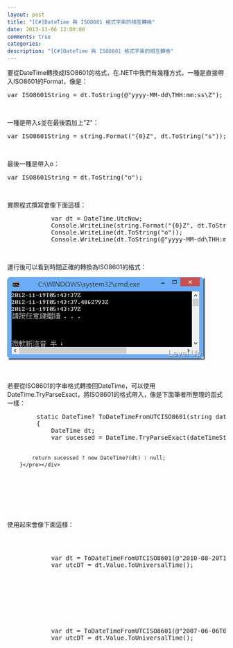 ```yaml
---
layout: post
title: "[C#]DateTime 與 ISO8601 格式字串的相互轉換"
date: 2013-11-06 12:00:00
comments: true
categories: 
description: "[C#]DateTime 與 ISO8601 格式字串的相互轉換"
---
```

<p>要從DateTime轉換成ISO8601的格式，在.NET中我們有幾種方式，一種是直接帶入ISO8601的Format，像是：</p>  <div id="scid:812469c5-0cb0-4c63-8c15-c81123a09de7:730c0ece-bcdd-4a0f-96a0-8936a7482909" class="wlWriterSmartContent" style="float: none; padding-bottom: 0px; padding-top: 0px; padding-left: 0px; margin: 0px; display: inline; padding-right: 0px"><pre name="code" class="c#">var ISO8601String = dt.ToString(@"yyyy-MM-dd\THH:mm:ss\Z");</pre></div>

<p> </p>

<p>一種是帶入s並在最後面加上"Z"：</p>

<div id="scid:812469c5-0cb0-4c63-8c15-c81123a09de7:5d81b4db-5690-4d5f-ab62-2bc8040bebd8" class="wlWriterSmartContent" style="float: none; padding-bottom: 0px; padding-top: 0px; padding-left: 0px; margin: 0px; display: inline; padding-right: 0px"><pre name="code" class="c#">var ISO8601String = string.Format("{0}Z", dt.ToString("s"));</pre></div>

<p> </p>

<p>最後一種是帶入o：</p>

<div id="scid:812469c5-0cb0-4c63-8c15-c81123a09de7:0e2a21ff-973e-428f-870e-4429f788fbf2" class="wlWriterSmartContent" style="float: none; padding-bottom: 0px; padding-top: 0px; padding-left: 0px; margin: 0px; display: inline; padding-right: 0px"><pre name="code" class="c#">var ISO8601String = dt.ToString("o");</pre></div>

<p> </p>

<p>實際程式撰寫會像下面這樣：</p>

<div id="scid:812469c5-0cb0-4c63-8c15-c81123a09de7:f5bf47b3-e999-42cc-8e8b-04b86a116875" class="wlWriterSmartContent" style="float: none; padding-bottom: 0px; padding-top: 0px; padding-left: 0px; margin: 0px; display: inline; padding-right: 0px"><pre name="code" class="c#">            var dt = DateTime.UtcNow;
            Console.WriteLine(string.Format("{0}Z", dt.ToString("s")));
            Console.WriteLine(dt.ToString("o"));
            Console.WriteLine(dt.ToString(@"yyyy-MM-dd\THH:mm:ss\Z"));</pre></div>

<p> </p>

<p>運行後可以看到時間正確的轉換為ISO8601的格式：</p>

<p><img style="border-top: 0px; border-right: 0px; border-bottom: 0px; border-left: 0px" border="0" alt="image" src="\images\posts\9ccfeb82-d2bf-453b-83d5-43817c5b4a9f\image_thumb_2.png" width="457" height="192" /> </p>

<p> </p>

<p>若要從ISO8601的字串格式轉換回DateTime，可以使用DateTime.TryParseExact，將ISO8601的格式帶入，像是下面筆者所整理的函式一樣：</p>

<p>
  </p><div id="scid:812469c5-0cb0-4c63-8c15-c81123a09de7:d886cc4b-db98-4cc4-93b5-7945faa84c6b" class="wlWriterSmartContent" style="float: none; padding-bottom: 0px; padding-top: 0px; padding-left: 0px; margin: 0px; display: inline; padding-right: 0px"><pre name="code" class="c#">        static DateTime? ToDateTimeFromUTCISO8601(string dateTimeString)
        {
            DateTime dt;
            var sucessed = DateTime.TryParseExact(dateTimeString, new string[] { @"yyyy-MM-dd\THH:mm:ss\Z", "o" }, CultureInfo.InvariantCulture, DateTimeStyles.AssumeUniversal, out dt);

            return sucessed ? new DateTime?(dt) : null;
        }</pre></div>


<p> </p>

<p>使用起來會像下面這樣：</p>

<div id="scid:812469c5-0cb0-4c63-8c15-c81123a09de7:799da6f3-5373-48ea-8c4a-64ba568e9c58" class="wlWriterSmartContent" style="float: none; padding-bottom: 0px; padding-top: 0px; padding-left: 0px; margin: 0px; display: inline; padding-right: 0px"><pre name="code" class="c#">            var dt = ToDateTimeFromUTCISO8601(@"2010-08-20T15:00:00Z");
            var utcDT = dt.Value.ToUniversalTime();</pre></div>

<p> </p>

<div id="scid:812469c5-0cb0-4c63-8c15-c81123a09de7:7cb7f632-8702-4a92-8990-1658d73f0783" class="wlWriterSmartContent" style="float: none; padding-bottom: 0px; padding-top: 0px; padding-left: 0px; margin: 0px; display: inline; padding-right: 0px"><pre name="code" class="c#">            var dt = ToDateTimeFromUTCISO8601(@"2007-06-06T09:03:01.1234567+02:00");
            var utcDT = dt.Value.ToUniversalTime();</pre></div>